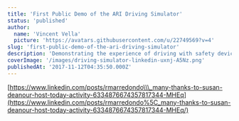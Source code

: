 ```yaml
---
title: 'First Public Demo of the ARI Driving Simulator'
status: 'published'
author:
  name: 'Vincent Vella'
  picture: 'https://avatars.githubusercontent.com/u/22749569?v=4'
slug: 'first-public-demo-of-the-ari-driving-simulator'
description: 'Demonstrating the experience of driving with safety devices in the vehicle.'
coverImage: '/images/driving-simulator-linkedin-uxnj-A5Nz.png'
publishedAt: '2017-11-12T04:35:50.000Z'
---
```


[https://www.linkedin.com/posts/rmarredondo\\\_many-thanks-to-susan-deanour-host-today-activity-6334876674357817344-MHEq](https://www.linkedin.com/posts/rmarredondo%5C_many-thanks-to-susan-deanour-host-today-activity-6334876674357817344-MHEq/)